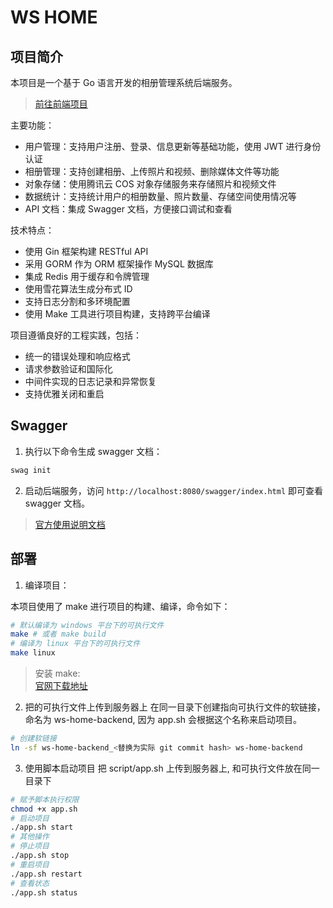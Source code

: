 # WS HOME
## 项目简介

本项目是一个基于 Go 语言开发的相册管理系统后端服务。
> [前往前端项目](https://github.com/lemon-puls/ws-home-backend)

主要功能：

- 用户管理：支持用户注册、登录、信息更新等基础功能，使用 JWT 进行身份认证
- 相册管理：支持创建相册、上传照片和视频、删除媒体文件等功能
- 对象存储：使用腾讯云 COS 对象存储服务来存储照片和视频文件
- 数据统计：支持统计用户的相册数量、照片数量、存储空间使用情况等
- API 文档：集成 Swagger 文档，方便接口调试和查看

技术特点：

- 使用 Gin 框架构建 RESTful API
- 采用 GORM 作为 ORM 框架操作 MySQL 数据库
- 集成 Redis 用于缓存和令牌管理
- 使用雪花算法生成分布式 ID
- 支持日志分割和多环境配置
- 使用 Make 工具进行项目构建，支持跨平台编译

项目遵循良好的工程实践，包括：
- 统一的错误处理和响应格式
- 请求参数验证和国际化
- 中间件实现的日志记录和异常恢复
- 支持优雅关闭和重启

## Swagger
1. 执行以下命令生成 swagger 文档：
```bash
swag init
```
2. 启动后端服务，访问 `http://localhost:8080/swagger/index.html` 即可查看 swagger 文档。

> [官方使用说明文档](https://github.com/swaggo/swag/blob/master/README_zh-CN.md#%E5%A3%B0%E6%98%8E%E5%BC%8F%E6%B3%A8%E9%87%8A%E6%A0%BC%E5%BC%8F)

## 部署
1. 编译项目：

本项目使用了 make 进行项目的构建、编译，命令如下：
```bash
# 默认编译为 windows 平台下的可执行文件
make # 或者 make build
# 编译为 linux 平台下的可执行文件
make linux
```
> 安装 make:  
[官网下载地址](https://sourceforge.net/projects/gnuwin32/files/make/3.81/make-3.81-bin.zip/download?use_mirror=zenlayer&download=)

2. 把的可执行文件上传到服务器上
在同一目录下创建指向可执行文件的软链接，命名为 ws-home-backend, 因为 app.sh 会根据这个名称来启动项目。
```bash
# 创建软链接
ln -sf ws-home-backend_<替换为实际 git commit hash> ws-home-backend
```
3. 使用脚本启动项目
把 script/app.sh 上传到服务器上, 和可执行文件放在同一目录下
```bash
# 赋予脚本执行权限
chmod +x app.sh
# 启动项目
./app.sh start
# 其他操作
# 停止项目
./app.sh stop
# 重启项目
./app.sh restart
# 查看状态
./app.sh status
```